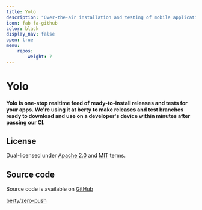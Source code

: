 ```yaml
---
title: Yolo
description: "Over-the-air installation and testing of mobile applications (TestFlight alternative)"
icon: fab fa-github
color: black
display_nav: false
open: true
menu:
    repos:
        weight: 7
---
```


# Yolo

**Yolo is one-stop realtime feed of ready-to-install releases and tests for your apps. We're using it at berty to make releases and test branches ready to download and use on a developer's device within minutes after passing our CI.**

## License

Dual-licensed under [Apache 2.0](https://www.apache.org/licenses/LICENSE-2.0) and [MIT](https://opensource.org/licenses/MIT) terms.

## Source code
Source code is available on [GitHub](https://github.com/berty/yolo)

<a class="btn btn-bty btn-grack" href="https://github.com/berty/zero-push"><i class="fab fa-github"></i>berty/zero-push</a>
